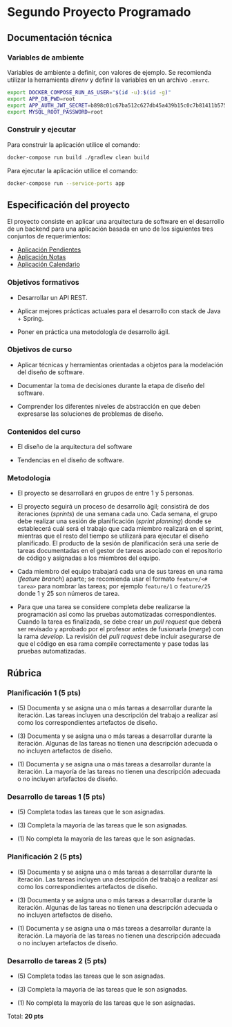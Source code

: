 # Segundo Proyecto Programado #

## Documentación técnica ##

### Variables de ambiente ###

Variables de ambiente a definir, con valores de ejemplo. Se recomienda utilizar la herramienta *direnv* y definir la variables en un archivo `.envrc`.

```bash
export DOCKER_COMPOSE_RUN_AS_USER="$(id -u):$(id -g)"
export APP_DB_PWD=root
export APP_AUTH_JWT_SECRET=b898c01c67ba512c627db45a439b15c0c7b81411b5757e4fb0246fd6e24fa74710f002430ae5cdabba38a7caad3db854b99695e76dffbfc8239fe2baf52016d7
export MYSQL_ROOT_PASSWORD=root
```

### Construir y ejecutar ###

Para construir la aplicación utilice el comando:

```bash
docker-compose run build ./gradlew clean build
```

Para ejecutar la aplicación utilice el comando:

```bash
docker-compose run --service-ports app
```

## Especificación del proyecto ##

El proyecto consiste en aplicar una arquitectura de software en el desarrollo de un backend para una aplicación basada en uno de los siguientes tres conjuntos de requerimientos:

* [Aplicación Pendientes](https://drive.google.com/open?id=1RRxx-D7SJg2VhgSCHiP3klb1Y6aPGdkb)
* [Aplicación Notas](https://drive.google.com/open?id=1XZ_F2dh4Ubtoz78rtAZIyEqwAsqMHV2K)
* [Aplicación Calendario](https://drive.google.com/open?id=11eQWw1Zvkso6oFDKv0R2HaxOCedf4sGw)

### Objetivos formativos ###

* Desarrollar un API REST. 

* Aplicar mejores prácticas actuales para el desarrollo con stack de Java + Spring.

* Poner en práctica una metodología de desarrollo ágil. 

### Objetivos de curso ###

* Aplicar técnicas y herramientas orientadas a objetos para la modelación del diseño de software.

* Documentar la toma de decisiones durante la etapa de diseño del software.

* Comprender los diferentes niveles de abstracción en que deben expresarse las soluciones de problemas de diseño.

### Contenidos del curso ###

* El diseño de la arquitectura del software

* Tendencias en el diseño de software.

### Metodología ###

* El proyecto se desarrollará en grupos de entre 1 y 5 personas.

* El proyecto seguirá un proceso de desarrollo ágil; consistirá de dos iteraciones (*sprints*) de una semana cada uno. Cada semana, el grupo debe realizar una sesión de planificación (*sprint planning*) donde se establecerá cuál será el trabajo que cada miembro realizará en el sprint, mientras que el resto del tiempo se utilizará para ejecutar el diseño planificado. El producto de la sesión de planificación será una serie de tareas documentadas en el gestor de tareas asociado con el repositorio de código y asignadas a los miembros del equipo.

* Cada miembro del equipo trabajará cada una de sus tareas en una rama (*feature branch*) aparte; se recomienda usar el formato `feature/<# tarea>` para nombrar las tareas; por ejemplo `feature/1` o `feature/25` donde 1 y 25 son números de tarea. 

* Para que una tarea se considere completa debe realizarse la programación así como las pruebas automatizadas correspondientes. Cuando la tarea es finalizada, se debe crear un *pull request* que deberá ser revisado y aprobado por el profesor antes de fusionarla (*merge*) con la rama *develop*.  La revisión del *pull request* debe incluir asegurarse de que el código en esa rama compile correctamente y pase todas las pruebas automatizadas.

## Rúbrica ##

### Planificación 1 (5 pts) ###

* (5) Documenta y se asigna una o más tareas a desarrollar durante la iteración. Las tareas incluyen una descripción del trabajo a realizar así como los correspondientes artefactos de diseño.

* (3) Documenta y se asigna una o más tareas a desarrollar durante la iteración. Algunas de las tareas no tienen una descripción adecuada o no incluyen artefactos de diseño.

* (1) Documenta y se asigna una o más tareas a desarrollar durante la iteración. La mayoría de las tareas no tienen una descripción adecuada o no incluyen artefactos de diseño.

### Desarrollo de tareas 1 (5 pts) ###

* (5) Completa todas las tareas que le son asignadas.

* (3) Completa la mayoría de las tareas que le son asignadas.

* (1) No completa la mayoría de las tareas que le son asignadas.

### Planificación 2 (5 pts) ###

* (5) Documenta y se asigna una o más tareas a desarrollar durante la iteración. Las tareas incluyen una descripción del trabajo a realizar así como los correspondientes artefactos de diseño.

* (3) Documenta y se asigna una o más tareas a desarrollar durante la iteración. Algunas de las tareas no tienen una descripción adecuada o no incluyen artefactos de diseño.

* (1) Documenta y se asigna una o más tareas a desarrollar durante la iteración. La mayoría de las tareas no tienen una descripción adecuada o no incluyen artefactos de diseño.

### Desarrollo de tareas 2 (5 pts) ###

* (5) Completa todas las tareas que le son asignadas.

* (3) Completa la mayoría de las tareas que le son asignadas.

* (1) No completa la mayoría de las tareas que le son asignadas.

Total: **20 pts**
